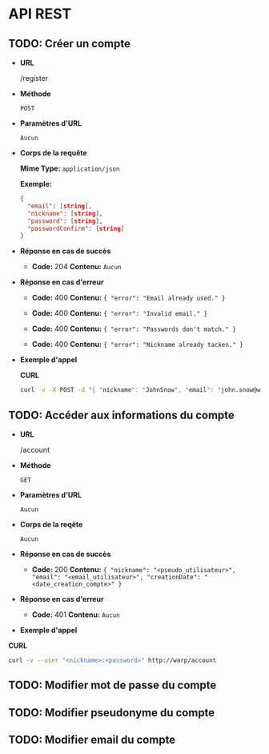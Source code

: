 # API REST

## TODO: Créer un compte

* **URL**

  /register

* **Méthode**

  `POST`

* **Paramètres d'URL**

  `Aucun`

* **Corps de la requête**

	**Mime Type:** `application/json`

  **Exemple:**
  
  ```json
  {
    "email": [string],
    "nickname": [string],
    "password": [string],
    "passwordConfirm": [string]
  }
  ```

* **Réponse en cas de succès**

  * **Code:** 204
    **Contenu:** `Aucun`

* **Réponse en cas d'erreur**

  * **Code:** 400
    **Contenu:** `{ "error": "Email already used." }`

  * **Code:** 400
    **Contenu:** `{ "error": "Invalid email." }`

  * **Code:** 400
    **Contenu:** `{ "error": "Passwords don't match." }`

  * **Code:** 400
    **Contenu:** `{ "error": "Nickname already tacken." }`

* **Exemple d'appel**

  **CURL**
  
  ```bash
  curl -v -X POST -d "{ "nickname": "JohnSnow", "email": "john.snow@winterfell.com", "password": "Winter is coming", "passwordConfirm": "Winter is coming" }" http://warp/register
  ```

## TODO: Accéder aux informations du compte

* **URL**

  /account

* **Méthode**

  `GET`

* **Paramètres d'URL**
  
  `Aucun`

* **Corps de la reqête**

  `Aucun`

* **Réponse en cas de succès**

  * **Code:** 200
    **Contenu:** `{ "nickname": "<pseudo_utilisateur>", "email": "<email_utilisateur>", "creationDate": "<date_creation_compte>" }`

* **Réponse en cas d'erreur**

  * **Code:** 401
    **Contenu:** `Aucun`

* **Exemple d'appel**

**CURL**
```bash
curl -v --user "<nickname>:<password>" http://warp/account
```

## TODO: Modifier mot de passe du compte
## TODO: Modifier pseudonyme du compte
## TODO: Modifier email du compte

